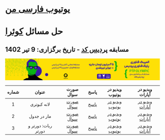 # [یوتیوب فارسی من](https://www.youtube.com/@Arashnm80_Persian)
# حل مسائل [کوئرا](https://quera.org/)
## مسابقه [پردیس کد](https://quera.org/events/pardis-code) - تاریخ برگزاری: 9 تیر 1402
![pardis code](https://github.com/arashnm80/youtube-persian/blob/main/quera/pardis-code/pardis-code.jpg)

<!-- comment:
### سوال 1: لانه کبوتری
![lane kabutari](https://github.com/arashnm80/youtube-persian/blob/main/quera/pardis-code/1.%20lane%20kabutari.png)
-->

| شماره | عنوان | صورت سوال | پاسخ | ویدیو در یوتیوب | ویدیو در آپارات | 
| :---: | :---: | :---: | :---: | :---: | :---: |
| 1 | لانه کبوتری | [صورت سوال](https://quera.org/problemset/187845/) | [پاسخ](https://github.com/arashnm80/youtube-persian/blob/main/quera/pardis-code/1.%20lane%20kabutari.py) | [ویدیو در یوتیوب](https://youtu.be/MXf0tFxGYS4) | [ویدیو در آپارات](https://aparat.com/v/4hemC) |
| 2 | مار در جدول | [صورت سوال](https://quera.org/problemset/187843) | [پاسخ](https://github.com/arashnm80/youtube-persian/blob/main/quera/pardis-code/2.%20mar-dar-jadval.py) | [ویدیو در یوتیوب](https://youtu.be/wXvbt--kG_g) | [ویدیو در آپارات](https://aparat.com/v/xahHy) |
| 3 | ربات: دورتر و دورتر | [صورت سوال](https://quera.org/contest/assignments/54909/problems/187838) | [پاسخ](https://github.com/arashnm80/youtube-persian/blob/main/quera/pardis-code/3.%20robat%2C%20doortar%20va%20doortar.py) | [ویدیو در یوتیوب](https://youtu.be/o1gLsE7drPs) | [ویدیو در آپارات](https://aparat.com/v/1C2Nu) |
